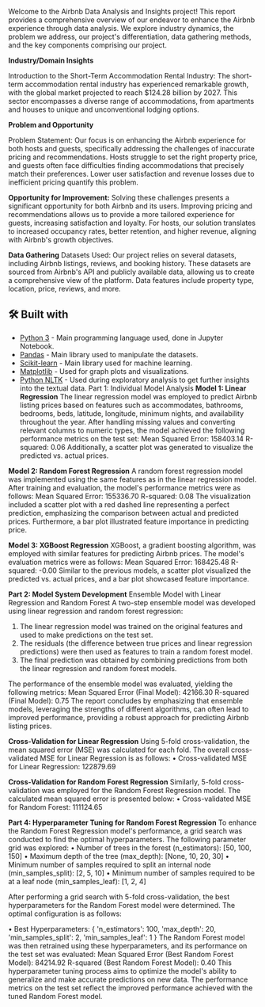 Welcome to the Airbnb Data Analysis and Insights project! This report provides a comprehensive overview of our endeavor to enhance the Airbnb experience through data analysis. We explore industry dynamics, the problem we address, our project's differentiation, data gathering methods, and the key components comprising our project.

**Industry/Domain Insights**

Introduction to the Short-Term Accommodation Rental Industry:
The short-term accommodation rental industry has experienced remarkable growth, with the global market projected to reach $124.28 billion by 2027. This sector encompasses a diverse range of accommodations, from apartments and houses to unique and unconventional lodging options.

**Problem and Opportunity**

Problem Statement:
Our focus is on enhancing the Airbnb experience for both hosts and guests, specifically addressing the challenges of inaccurate pricing and recommendations. Hosts struggle to set the right property price, and guests often face difficulties finding accommodations that precisely match their preferences. Lower user satisfaction and revenue losses due to inefficient pricing quantify this problem.

**Opportunity for Improvement:**
Solving these challenges presents a significant opportunity for both Airbnb and its users. Improving pricing and recommendations allows us to provide a more tailored experience for guests, increasing satisfaction and loyalty. For hosts, our solution translates to increased occupancy rates, better retention, and higher revenue, aligning with Airbnb's growth objectives.

**Data Gathering**
Datasets Used:
Our project relies on several datasets, including Airbnb listings, reviews, and booking history. These datasets are sourced from Airbnb's API and publicly available data, allowing us to create a comprehensive view of the platform. Data features include property type, location, price, reviews, and more.

## 🛠️ Built with

+ [Python 3](http://www.python.org/) - Main programming language used, done in Jupyter Notebook.
+ [Pandas](https://pandas.pydata.org/) - Main library used to manipulate the datasets.
+ [Scikit-learn](https://scikit-learn.org/stable/) - Main library used for machine learning.
+ [Matplotlib](https://matplotlib.org/) - Used for graph plots and visualizations.
+ [Python NLTK](https://www.nltk.org/) - Used during exploratory analysis to get further insights into the textual data.
Part 1: Individual Model Analysis
**Model 1: Linear Regression**
The linear regression model was employed to predict Airbnb listing prices based on features such as accommodates, bathrooms, bedrooms, beds, latitude, longitude, minimum nights, and availability throughout the year. After handling missing values and converting relevant columns to numeric types, the model achieved the following performance metrics on the test set:
Mean Squared Error: 158403.14
R-squared: 0.06
Additionally, a scatter plot was generated to visualize the predicted vs. actual prices.

**Model 2: Random Forest Regression**
A random forest regression model was implemented using the same features as in the linear regression model. After training and evaluation, the model's performance metrics were as follows:
Mean Squared Error: 155336.70
R-squared: 0.08
The visualization included a scatter plot with a red dashed line representing a perfect prediction, emphasizing the comparison between actual and predicted prices. Furthermore, a bar plot illustrated feature importance in predicting price.

**Model 3: XGBoost Regression**
XGBoost, a gradient boosting algorithm, was employed with similar features for predicting Airbnb prices. The model's evaluation metrics were as follows:
Mean Squared Error: 168425.48
R-squared: -0.00
Similar to the previous models, a scatter plot visualized the predicted vs. actual prices, and a bar plot showcased feature importance.

**Part 2: Model System Development**
Ensemble Model with Linear Regression and Random Forest
A two-step ensemble model was developed using linear regression and random forest regression:
1.	The linear regression model was trained on the original features and used to make predictions on the test set.
2.	The residuals (the difference between true prices and linear regression predictions) were then used as features to train a random forest model.
3.	The final prediction was obtained by combining predictions from both the linear regression and random forest models.

The performance of the ensemble model was evaluated, yielding the following metrics:
Mean Squared Error (Final Model): 42166.30
R-squared (Final Model): 0.75
The report concludes by emphasizing that ensemble models, leveraging the strengths of different algorithms, can often lead to improved performance, providing a robust approach for predicting Airbnb listing prices.

**Cross-Validation for Linear Regression**
Using 5-fold cross-validation, the mean squared error (MSE) was calculated for each fold. The overall cross-validated MSE for Linear Regression is as follows:
•	Cross-validated MSE for Linear Regression: 122879.69

**Cross-Validation for Random Forest Regression**
Similarly, 5-fold cross-validation was employed for the Random Forest Regression model. The calculated mean squared error is presented below:
•	Cross-validated MSE for Random Forest: 111124.65

**Part 4: Hyperparameter Tuning for Random Forest Regression**
To enhance the Random Forest Regression model's performance, a grid search was conducted to find the optimal hyperparameters. The following parameter grid was explored:
•	Number of trees in the forest (n_estimators): [50, 100, 150]
•	Maximum depth of the tree (max_depth): [None, 10, 20, 30]
•	Minimum number of samples required to split an internal node (min_samples_split): [2, 5, 10]
•	Minimum number of samples required to be at a leaf node (min_samples_leaf): [1, 2, 4]

After performing a grid search with 5-fold cross-validation, the best hyperparameters for the Random Forest model were determined. The optimal configuration is as follows:

•	Best Hyperparameters: { 'n_estimators': 100, 'max_depth': 20, 'min_samples_split': 2, 'min_samples_leaf': 1 }
The Random Forest model was then retrained using these hyperparameters, and its performance on the test set was evaluated:
Mean Squared Error (Best Random Forest Model): 84214.92
R-squared (Best Random Forest Model): 0.40
This hyperparameter tuning process aims to optimize the model's ability to generalize and make accurate predictions on new data. The performance metrics on the test set reflect the improved performance achieved with the tuned Random Forest model.


